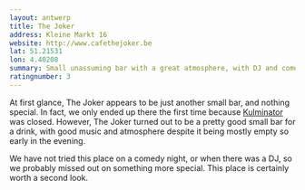 ```yaml
---
layout: antwerp
title: The Joker
address: Kleine Markt 16
website: http://www.cafethejoker.be
lat: 51.21531
lon: 4.40208
summary: Small unassuming bar with a great atmosphere, with DJ and comedy nights
ratingnumber: 3
---
```


<p>At first glance, The Joker appears to be just another small bar, and nothing special. In fact, we only ended up there the first time because <a href="kulminator">Kulminator</a> was closed. However, The Joker turned out to be a pretty good small bar for a drink, with good music and atmosphere despite it being mostly empty so early in the evening.</p>

<p>We have not tried this place on a comedy night, or when there was a DJ, so we probably missed out on something more special. This place is certainly worth a second look.</p>

